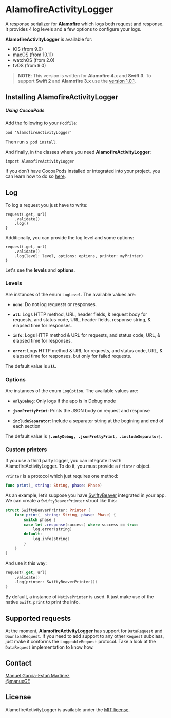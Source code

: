 # AlamofireActivityLogger

A response serializer for [**Alamofire**](https://github.com/Alamofire/Alamofire) which logs both request and response. It provides 4 log levels and a few options to configure your logs.

**AlamofireActivityLogger** is available for: 

- iOS (from 9.0)
- macOS (from 10.11)
- watchOS (from 2.0)
- tvOS (from 9.0)


> **NOTE**: This version is written for **Alamofire 4.x** and **Swift 3**. To support **Swift 2** and **Alamofire 3.x** use the [version 1.0.1](https://github.com/ManueGE/AlamofireActivityLogger/tree/1.0.1/).

## Installing AlamofireActivityLogger

##### Using CocoaPods

Add the following to your `Podfile`:

````
pod 'AlamofireActivityLogger'
````

Then run `$ pod install`.

And finally, in the classes where you need **AlamofireActivityLogger**: 

````
import AlamofireActivityLogger
````

If you don’t have CocoaPods installed or integrated into your project, you can learn how to do so [here](http://cocoapods.org).

## Log

To log a request you just have to write:

````
request(.get, url)
    .validate()
    .log()
}
````

Additionally, you can provide the log level and some options:

````
request(.get, url)
    .validate()
    .log(level: level, options: options, printer: myPrinter)
}
````

Let's see the **levels** and **options**.

### Levels

Are instances of the enum `LogLevel`. The available values are:

 * **`none`**: Do not log requests or responses.
 
 * **`all`**: Logs HTTP method, URL, header fields, & request body for requests, and status code, URL, header fields, response string, & elapsed time for responses.
 
 * **`info`**: Logs HTTP method & URL for requests, and status code, URL, & elapsed time for responses.
 
 * **`error`**: Logs HTTP method & URL for requests, and status code, URL, & elapsed time for responses, but only for failed requests.
 
 The default value is **`all`**.

### Options

Are instances of the enum `LogOption`. The available values are:

* **`onlyDebug`**: Only logs if the app is in Debug mode
 
* **`jsonPrettyPrint`**: Prints the JSON body on request and response 
 
* **`includeSeparator`**: Include a separator string at the begining and end of each section

 The default value is **`[.onlyDebug, .jsonPrettyPrint, .includeSeparator]`**.
 
### Custom printers

If you use a third party logger, you can integrate it with AlamofireActivityLogger. To do it, you must provide a `Printer` object. 

`Printer` is a protocol which just requires one method: 

````swift
func print(_ string: String, phase: Phase)
````

As an example, let’s suppose you have [SwiftyBeaver](https://github.com/SwiftyBeaver/SwiftyBeaver) integrated in your app. We can create a `SwiftyBeaverPrinter` struct like this: 

````swift
struct SwiftyBeaverPrinter: Printer {
    func print(_ string: String, phase: Phase) {
        switch phase {
        case let .response(success) where success == true:
            log.error(string)
        default:
            log.info(string)
        }
    }
}
````

And use it this way:

````swift
request(.get, url)
    .validate()
    .log(printer: SwiftyBeaverPrinter())
}
````

By default, a instance of `NativePrinter` is used. It just make use of the native `Swift.print` to print the info.

 
## Supported requests

At the moment, **AlamofireActivityLogger** has support for `DataRequest` and `DownloadRequest`. If you need to add support to any other `Request` subclass, just make it conforms the `LoggeableRequest` protocol. Take a look at the `DataRequest` implementation to know how. 


## Contact

[Manuel García-Estañ Martínez](http://github.com/ManueGE)  
[@manueGE](https://twitter.com/ManueGE)

## License

AlamofireActivityLogger is available under the [MIT license](LICENSE.md).
